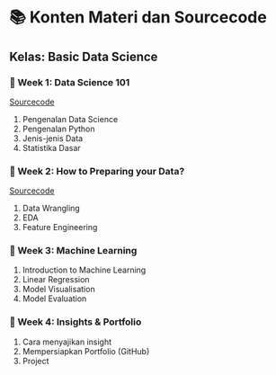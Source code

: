 # 📚 Konten Materi dan Sourcecode
## Kelas: Basic Data Science

### 📗 Week 1: Data Science 101
[Sourcecode](https://github.com/afifadayu/fikti-learning-2025/tree/main/materi/week1)

1. Pengenalan Data Science
2. Pengenalan Python
3. Jenis-jenis Data
4. Statistika Dasar

### 📗 Week 2: How to Preparing your Data?
[Sourcecode](https://github.com/afifadayu/fikti-learning-2025/tree/main/materi/week2)

1. Data Wrangling
2. EDA
3. Feature Engineering

### 📗 Week 3: Machine Learning

1. Introduction to Machine Learning
2. Linear Regression
3. Model Visualisation
4. Model Evaluation

### 📗 Week 4: Insights & Portfolio

1. Cara menyajikan insight
2. Mempersiapkan Portfolio (GitHub)
3. Project